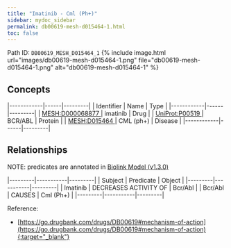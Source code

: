 ```yaml
---
title: "Imatinib - Cml (Ph+)"
sidebar: mydoc_sidebar
permalink: db00619-mesh-d015464-1.html
toc: false 
---
```



Path ID: `DB00619_MESH_D015464_1`
{% include image.html url="images/db00619-mesh-d015464-1.png" file="db00619-mesh-d015464-1.png" alt="db00619-mesh-d015464-1" %}

## Concepts

|------------|------|---------|
| Identifier | Name | Type    |
|------------|------|---------|
| <a href="https://identifiers.org/MESH:D000068877">MESH:D000068877 </a> | imatinib | Drug |
| <a href="https://identifiers.org/UniProt:P00519">UniProt:P00519 </a> | BCR/ABL | Protein |
| <a href="https://identifiers.org/MESH:D015464">MESH:D015464 </a> | CML (ph+) | Disease |
|------------|------|---------|

## Relationships


NOTE: predicates are annotated in <a href="https://github.com/biolink/biolink-model/releases/tag/v1.3.0">Biolink Model (v1.3.0)</a>

|---------|-----------|---------|
| Subject | Predicate | Object  |
|---------|-----------|---------|
| Imatinib | DECREASES ACTIVITY OF | Bcr/Abl |
| Bcr/Abl | CAUSES | Cml (Ph+) |
|---------|-----------|---------|

Reference:
  - [https://go.drugbank.com/drugs/DB00619#mechanism-of-action](https://go.drugbank.com/drugs/DB00619#mechanism-of-action){:target="_blank"}